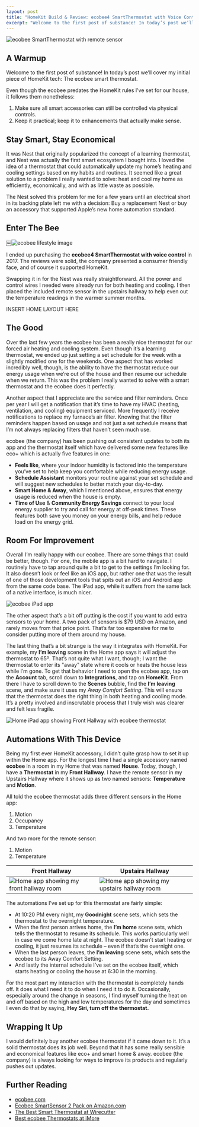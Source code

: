 ```yaml
---
layout: post
title: "HomeKit Build & Review: ecobee4 SmartThermostat with Voice Control"
excerpt: "Welcome to the first post of substance! In today’s post we’ll cover my initial piece of HomeKit tech: The ecobee smart thermostat."
---
```


![ecobee SmartThermostat with remote sensor](/assets/images/ecobee-hero-image.png)

## A Warmup

Welcome to the first post of substance! In today’s post we’ll cover my initial piece of HomeKit tech: The ecobee smart thermostat.

Even though the ecobee predates the HomeKit rules I’ve set for our house, it follows them nonetheless:

1.	Make sure all smart accessories can still be controlled via physical controls.
2.	Keep it practical; keep it to enhancements that actually make sense.

## Stay Smart, Stay Economical

It was Nest that originally popularized the concept of a learning thermostat, and Nest was actually the first smart ecosystem I bought into. I loved the idea of a thermostat that could automatically update my home’s heating and cooling settings based on my habits and routines. It seemed like a great solution to a problem I really wanted to solve: heat and cool my home as efficiently, economically, and with as little waste as possible.

The Nest solved this problem for me for a few years until an electrical short in its backing plate left me with a decision: Buy a replacement Nest or buy an accessory that supported Apple’s new home automation standard.

## Enter The Bee

￼![ecobee lifestyle image](/assets/images/ecobee-lifestyle-shot.png)

I ended up purchasing the **ecobee4 SmartThermostat with voice control** in 2017. The reviews were solid, the company presented a consumer friendly face, and of course it supported HomeKit.

Swapping it in for the Nest was really straightforward. All the power and control wires I needed were already run for both heating and cooling. I then placed the included remote sensor in the upstairs hallway to help even out the temperature readings in the warmer summer months.

INSERT HOME LAYOUT HERE

## The Good

Over the last few years the ecobee has been a really nice thermostat for our forced air heating and cooling system. Even though it’s a learning thermostat, we ended up just setting a set schedule for the week with a slightly modified one for the weekends. One aspect that has worked incredibly well, though, is the ability to have the thermostat reduce our energy usage when we’re out of the house and then resume our schedule when we return. This was the problem I really wanted to solve with a smart thermostat and the ecobee does it perfectly.

Another aspect that I appreciate are the service and filter reminders. Once per year I will get a notification that it’s time to have my HVAC (heating, ventilation, and cooling) equipment serviced. More frequently I receive notifications to replace my furnace’s air filter. Knowing that the filter reminders happen based on usage and not just a set schedule means that I’m not always replacing filters that haven’t seen much use.

ecobee (the company) has been pushing out consistent updates to both its app and the thermostat itself which have delivered some new features like eco+ which is actually five features in one:

* **Feels like**, where your indoor humidity is factored into the temperature you’ve set to help keep you comfortable while reducing energy usage.
* **Schedule Assistant** monitors your routine against your set schedule and will suggest new schedules to better match your day-to-day.
* **Smart Home & Away**, which I mentioned above, ensures that energy usage is reduced when the house is empty.
* **Time of Use** & **Community Energy Savings** connect to your local energy supplier to try and call for energy at off-peak times. These features both save you money on your energy bills, and help reduce load on the energy grid.

## Room For Improvement

Overall I’m really happy with our ecobee. There are some things that could be better, though. For one, the mobile app is a bit hard to navigate. I routinely have to tap around quite a bit to get to the settings I’m looking for. It also doesn’t look or feel like an iOS app, but rather one that was the result of one of those development tools that spits out an iOS and Android app from the same code base. The iPad app, while it suffers from the same lack of a native interface, is much nicer.

![ecobee iPad app](/assets/images/ecobee-ipad-app.png)

The other aspect that’s a bit off putting is the cost if you want to add extra sensors to your home. A two pack of sensors is $79 USD on Amazon, and rarely moves from that price point. That’s far too expensive for me to consider putting more of them around my house.

The last thing that’s a bit strange is the way it integrates with HomeKit. For example, my **I’m leaving** scene in the Home app says it will adjust the thermostat to 65º. That’s not quite what I want, though; I want the thermostat to enter its "away" state where it cools or heats the house less while I’m gone. To get that behavior I need to open the ecobee app, tap on the **Account** tab, scroll down to **Integrations**, and tap on **HomeKit**. From there I have to scroll down to the **Scenes** bubble, find the **I’m leaving** scene, and make sure it uses my _Away Comfort Setting_. This will ensure that the thermostat does the right thing in both heating and cooling mode. It’s a pretty involved and inscrutable process that I truly wish was clearer and felt less fragile.


![Home iPad app showing Front Hallway with ecobee thermostat](/assets/images/home-app-front-hallway-ecobee.jpeg)


## Automations With This Device

Being my first ever HomeKit accessory, I didn’t quite grasp how to set it up within the Home app. For the longest time I had a single accessory named **ecobee** in a room in my Home that was named **House**. Today, though, I have a **Thermostat** in my **Front Hallway**. I have the remote sensor in my Upstairs Hallway where it shows up as two named sensors: **Temperature** and **Motion**.

All told the ecobee thermostat adds three different sensors in the Home app:

1. Motion
2. Occupancy 
3. Temperature

And two more for the remote sensor:

1. Motion
2. Temperature 

| Front Hallway | Upstairs Hallway |
| ------ | ------ |
| ![Home app showing my front hallway room](/assets/images/home-app-ecobee-front-hallway.jpeg) | ![Home app showing my upstairs hallway room](/assets/images/home-app-ecobee-upstairs-hallway.jpeg) |


The automations I’ve set up for this thermostat are fairly simple:

* At 10:20 PM every night, my **Goodnight** scene sets, which sets the thermostat to the overnight temperature.
* When the first person arrives home, the **I’m home** scene sets, which tells the thermostat to resume its schedule. This works particularly well in case we come home late at night. The ecobee doesn’t start heating or cooling, it just resumes its schedule – even if that’s the overnight one.
* When the last person leaves, the **I’m leaving** scene sets, which sets the ecobee to its Away Comfort Setting.
* And lastly the internal schedule I’ve set on the ecobee itself, which starts heating or cooling the house at 6:30 in the morning.

For the most part my interaction with the thermostat is completely hands off. It does what I need it to do when I need it to do it. Occasionally, especially around the change in seasons, I find myself turning the heat on and off based on the high and low temperatures for the day and sometimes I even do that by saying, **Hey Siri, turn off the thermostat.**

## Wrapping It Up

I would definitely buy another ecobee thermostat if it came down to it. It’s a solid thermostat does its job well. Beyond that it has some really sensible and economical features like eco+ and smart home & away. ecobee (the company) is always looking for ways to improve its products and regularly pushes out updates.

## Further Reading

* [ecobee.com](https://www.ecobee.com)
* [Ecobee SmartSensor 2 Pack on Amazon.com](https://smile.amazon.com/ecobee-SmartSensor-2-Pack-White/dp/B07NQVWRR3)
* [The Best Smart Thermostat at Wirecutter](https://www.nytimes.com/wirecutter/reviews/the-best-thermostat/#other-smart-thermostats-we-like)
* [Best ecobee Thermostats at iMore](https://www.imore.com/best-ecobee-thermostats)
